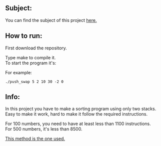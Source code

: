 ## Subject:

You can find the subject of this project [here.](https://github.com/leofilipz/Push-Swap/lvl_2_push_swap.pdf)

## How to run:

First download the repository.

Type make to compile it.\
To start the program it's:

For example:

`./push_swap 5 2 10 30 -2 0`

## Info:

In this project you have to make a sorting program using only two stacks.\
Easy to make it work, hard to make it follow the required instructions.

For 100 numbers, you need to have at least less than 1100 instructions.\
For 500 numbers, it's less than 8500.

[This method is the one used.](https://medium.com/@jamierobertdawson/push-swap-the-least-amount-of-moves-with-two-stacks-d1e76a71789a)
